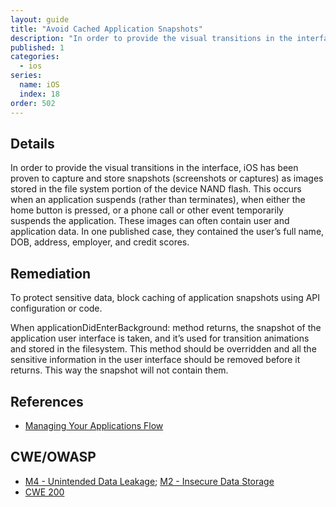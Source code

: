 ```yaml
---
layout: guide
title: "Avoid Cached Application Snapshots"
description: "In order to provide the visual transitions in the interface, iOS has been proven to capture and store snapshots (screenshots or captures) as images stored in the file system portion of the device NAND flash. This occurs when an application suspends (rather than terminates), when either the home button is pressed, or a phone call or other event temporarily suspends the application. These images can often contain user and application data. In one published case, they contained the user’s full name, DOB, address, employer, and credit scores."
published: 1
categories:
  - ios
series:
  name: iOS
  index: 18
order: 502
--- 
```



## Details 

In order to provide the visual transitions in the interface, iOS has been proven to capture and store snapshots (screenshots or captures) as images stored in the file system portion of the device NAND flash. This occurs when an application suspends (rather than terminates), when either the home button is pressed, or a phone call or other event temporarily suspends the application. These images can often contain user and application data. In one published case, they contained the user’s full name, DOB, address, employer, and credit scores.

## Remediation

To protect sensitive data, block caching of application snapshots using API configuration or code. 

When applicationDidEnterBackground: method returns, the snapshot of the application user interface is taken, and it’s used for transition animations and stored in the filesystem. This method should be overridden and all the sensitive information in the user interface should be removed before it returns. This way the snapshot will not contain them.

## References

 * [Managing Your Applications Flow][1]
 
## CWE/OWASP 

 * [M4 - Unintended Data Leakage](https://www.owasp.org/index.php/Mobile_Top_10_2014-M4); [M2 - Insecure Data Storage](https://www.owasp.org/index.php/Mobile_Top_10_2014-M2)
 * [CWE 200](http://cwe.mitre.org/data/definitions/200.html)
 
<!-- Links -->
[1]: https://developer.apple.com/library/iOS/documentation/iPhone/Conceptual/iPhoneOSProgrammingGuide/ManagingYourApplicationsFlow/ManagingYourApplicationsFlow.html#//apple_ref/doc/uid/TP40007072-CH4-SW47
